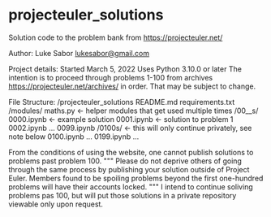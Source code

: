 # projecteuler_solutions
Solution code to the problem bank from https://projecteuler.net/

Author:
Luke Sabor
lukesabor@gmail.com

Project details:
Started March 5, 2022
Uses Python 3.10.0 or later
The intention is to proceed through problems 1-100 from archives https://projecteuler.net/archives/ in order. That may be subject to change.

File Structure:
/projecteuler_solutions
    README.md
    requirements.txt
    /modules/
        maths.py    <- helper modules that get used multiple times
    /00__s/
        0000.ipynb  <- example solution
        0001.ipynb  <- solution to problem 1
        0002.ipynb
        ...
        0099.ipynb
    /0100s/         <- this will only continue privately, see note below
        0100.ipynb
        ...
        0199.ipynb
    ...


From the conditions of using the website, one cannot publish solutions to problems past problem 100.
"""
Please do not deprive others of going through the same process by publishing your solution outside of Project Euler. Members found to be spoiling problems beyond the first one-hundred problems will have their accounts locked.
"""
I intend to continue soliving problems pas 100, but will put those solutions in a private repository viewable only upon request.